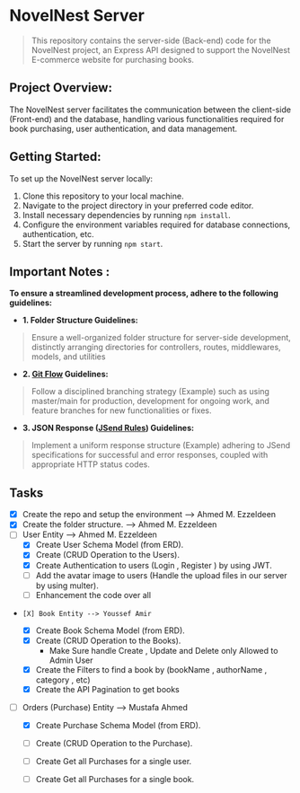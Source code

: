 # NovelNest Server

> This repository contains the server-side (Back-end) code for the NovelNest project, an Express API designed to support the NovelNest E-commerce website for purchasing books.

## Project Overview:

The NovelNest server facilitates the communication between the client-side (Front-end) and the database, handling various functionalities required for book purchasing, user authentication, and data management.

## Getting Started:

To set up the NovelNest server locally:

1. Clone this repository to your local machine.
2. Navigate to the project directory in your preferred code editor.
3. Install necessary dependencies by running `npm install`.
4. Configure the environment variables required for database connections, authentication, etc.
5. Start the server by running `npm start`.

## Important Notes :
**To ensure a streamlined development process, adhere to the following guidelines:**

- **1. Folder Structure Guidelines:**
> Ensure a well-organized folder structure for server-side development, distinctly arranging directories for controllers, routes, middlewares, models, and utilities
- **2. [Git Flow](https://nvie.com/posts/a-successful-git-branching-model/) Guidelines:**
> Follow a disciplined branching strategy (Example) such as using master/main for production, development for ongoing work, and feature branches for new functionalities or fixes.
- **3. JSON Response ([JSend Rules](https://github.com/omniti-labs/jsend)) Guidelines:**
>Implement a uniform response structure (Example) adhering to JSend specifications for successful and error responses, coupled with appropriate HTTP status codes.

## Tasks

- [X] Create the repo and setup the environment --> Ahmed M. Ezzeldeen
- [X] Create the folder structure. --> Ahmed M. Ezzeldeen
- [ ] User Entity --> Ahmed M. Ezzeldeen 
	- [X] Create User Schema Model (from ERD). 
	- [X] Create (CRUD Operation to the Users).
	- [X] Create Authentication to users (Login , Register ) by using JWT.
	- [ ] Add the avatar image to users (Handle the upload files in our server by using multer).
	- [ ] Enhancement the code over all
-	  [X] Book Entity --> Youssef Amir
	- [X] Create Book Schema Model (from ERD).
	- [X] Create (CRUD Operation to the Books).
		-  Make Sure handle Create , Update and Delete only Allowed to Admin User
	- [X] Create the Filters to find a book by (bookName , authorName , category  , etc)
	- [X] Create the API Pagination to get books
- [ ] Orders (Purchase) Entity --> Mustafa Ahmed
	- [X] Create Purchase Schema Model (from ERD).
	- [ ] Create (CRUD Operation to the Purchase).
	- [ ] Create Get all Purchases for a single user.
	- [ ] Create Get all Purchases for a single book.


